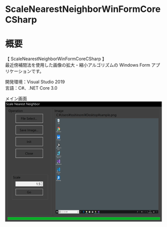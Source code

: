 # ScaleNearestNeighborWinFormCoreCSharp

# 概要
【 ScaleNearestNeighborWinFormCoreCSharp 】  
最近傍補間法を使用した画像の拡大・縮小アルゴリズムの Windows Form アプリケーションです。    

開発環境：Visual Studio 2019  
言語：C#、.NET Core 3.0  

メイン画面  
![スクリーンショット](https://github.com/toshinomi/ScaleNearestNeighborWinFormCoreCSharp/blob/master/ScaleNearestNeighborWinFormCoreCSharp.png)

